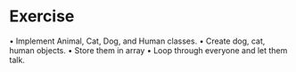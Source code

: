 # Exercise
   • Implement Animal, Cat, Dog, and Human classes.
   • Create dog, cat, human objects.
   • Store them in array
   • Loop through everyone and let them talk.
   
